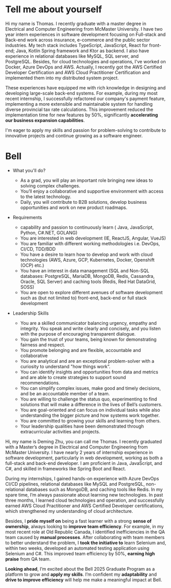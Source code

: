 # Tell me about yourself
Hi my name is Thomas. I recently graduate with a master degree in Electrical and Computer Engineering from McMaster University. I have two year intern experiences in software development focusing on Full-stack and Back-end work across insurance, e-commerce and the public sector industries. My tech stack includes TypeScript, JavaScript, React for front-end; Java, Kotlin Spring framework and Ktor as backend. I also have experience in relational databases like MySQL, SQL server, and PostgreSQL. Besides, for cloud technologies and operations, I've worked on Docker, Azure DevOps and AWS.  Actually, I recently got the AWS Certified Developer Certification and AWS Cloud Practitioner Certification and implemented them into my distributed system project.

These experiences have equipped me with rich knowledge in designing and developing large-scale back-end systems. For example, during my most recent internship,  I successfully refactored our company's payment feature, implementing a more extensible and maintainable system for handling diverse provincial tax rate calculations. This improvement reduced the implementation time for new features by 50%, significantly **accelerating our business expansion capabilities**.
<!-- Additionally, I identified  performance issue where our platform couldn't adjust thread counts dynamically after deployment. To solve this, I developed a dynamic thread pool component, which can be reused across multiple teams. This solution greatly improved our system's ability to handle varying workloads efficiently. -->
I'm eager to apply my skills and passion for problem-solving to contribute to innovative projects and continue growing as a software engineer.

# Bell
* What you'll do?
  *  As a grad, you will play an important role bringing new ideas to solving complex challenges.
  *  You’ll enjoy a collaborative and supportive environment with access to the latest technology.
  *  Daily, you will contribute to B2B solutions, develop business opportunities and work on new product roadmaps.
*  Requirements
   *  capability and passion to continuously learn ( Java, JavaScript, Python, C#.NET, GOLANG)
   *   You are interested in web development (IE, ReactJS, Angular, VueJS) 
   *   You are familiar with different working methodologies i.e. DevOps, CI/CD, TDD/BDD
   *   You have a desire to learn how to develop and work with cloud technologies (AWS, Azure, GCP, Kubernetes, Docker, Openshift (OCP) etc.) 
   *   You have an interest in data management (SQL and Non-SQL databases: PostgreSQL, MariaDB, MongoDB, Redis, Cassandra, Oracle, SQL Server) and caching tools (Redis, Red Hat DataGrid, SOSS) 
   *   You are open to explore different avenues of software development such as (but not limited to) front-end, back-end or full stack development 
  
*   Leadership Skills
    *   You are a skilled communicator balancing urgency, empathy and integrity. You speak and write clearly and concisely, and you listen with the purpose of encouraging transparent dialogue. 
    *   You gain the trust of your teams, being known for demonstrating fairness and respect.
    *   You promote belonging and are flexible, accountable and collaborative
    *   You are analytical and are an exceptional problem-solver with a curiosity to understand "how things work”.
    *   You can identify insights and opportunities from data and metrics and are able to create strategies to support sound recommendations.
    *   You can simplify complex issues, make good and timely decisions, and be an accountable member of a team. 
    *   You are willing to challenge the status quo, experimenting to find solutions that will make a difference in the lives of Bell’s customers.
    *   You are goal-oriented and can focus on individual tasks while also understanding the bigger picture and how systems work together.
    *   You are committed to growing your skills and learning from others.
    *   Your leadership qualities have been demonstrated through extracurricular activities and projects.
  
Hi, my name is Deming Zhu, you can call me Thomas. I recently graduated with a Master’s degree in Electrical and Computer Engineering from McMaster University. I have nearly 2 years of internship experience in software development, particularly in web development, working as both a full-stack and back-end developer. I am proficient in Java, JavaScript, and C#, and skilled in frameworks like Spring Boot and React.

During my internships, I gained hands-on experience with Azure DevOps CI/CD pipelines, relational databases like MySQL and PostgreSQL, non-relational databases such as MongoDB, and caching tools like Redis. 
In my spare time, I’m always passionate about learning new technologies. In past three months, I learned cloud technologies and operation, and successfully earned AWS Cloud Practitioner and AWS Certified Developer certifications, which strengthened my understanding of cloud architecture.

Besides, I **pride myself on** being a fast learner with a strong **sense of ownership**, always looking to **improve team efficiency**. For example, in my most recent role at Old Republic Canada, I identified inefficiencies in the QA team caused by **manual processes**. After collaborating with team members to better understand the problem, I **took the initiative to** learn Selenium and, within two weeks, developed an automated testing application using Selenium and C#. This improved team efficiency by 50%, **earning high praise** from QA team.

**Looking ahead**, I’m excited about the Bell 2025 Graduate Program as a platform to grow and **apply my skills**. I’m confident my **adaptability** and **drive to improve efficiency** will help me make a meaningful impact at Bell.


